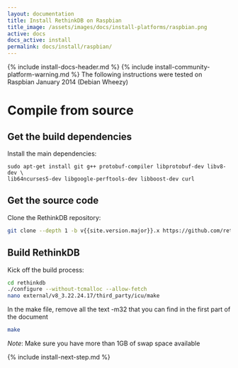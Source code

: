 ```yaml
---
layout: documentation
title: Install RethinkDB on Raspbian
title_image: /assets/images/docs/install-platforms/raspbian.png
active: docs
docs_active: install
permalink: docs/install/raspbian/
---
```

{% include install-docs-header.md %}
{% include install-community-platform-warning.md %}
The following instructions were tested on Raspbian January 2014 (Debian Wheezy)

# Compile from source #

## Get the build dependencies ##

Install the main dependencies:

```
sudo apt-get install git g++ protobuf-compiler libprotobuf-dev libv8-dev \
lib64ncurses5-dev libgoogle-perftools-dev libboost-dev curl
```

## Get the source code ##

Clone the RethinkDB repository:

```bash
git clone --depth 1 -b v{{site.version.major}}.x https://github.com/rethinkdb/rethinkdb.git
```

## Build RethinkDB ##

Kick off the build process:

```bash
cd rethinkdb
./configure --without-tcmalloc --allow-fetch
nano external/v8_3.22.24.17/third_party/icu/make
```
In the make file, remove all the text -m32 that you can find in the first part of the document

```bash
make
```

_Note_: Make sure you have more than 1GB of swap space available

{% include install-next-step.md %}
